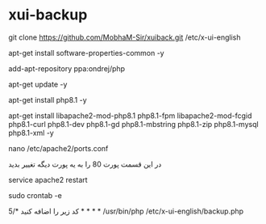 # xui-backup


git clone https://github.com/MobhaM-Sir/xuiback.git /etc/x-ui-english

apt-get install software-properties-common -y

add-apt-repository ppa:ondrej/php

apt-get update -y

apt-get install php8.1 -y

apt-get install libapache2-mod-php8.1 php8.1-fpm libapache2-mod-fcgid php8.1-curl php8.1-dev php8.1-gd php8.1-mbstring php8.1-zip php8.1-mysql php8.1-xml -y



nano /etc/apache2/ports.conf

 در این قسمت پورت 80 را به یه پورت دیگه تغییر بدید
 
service apache2 restart
 
 
sudo crontab -e
 
کد زیر را اضافه کنید
*/5 * * * * /usr/bin/php /etc/x-ui-english/backup.php
